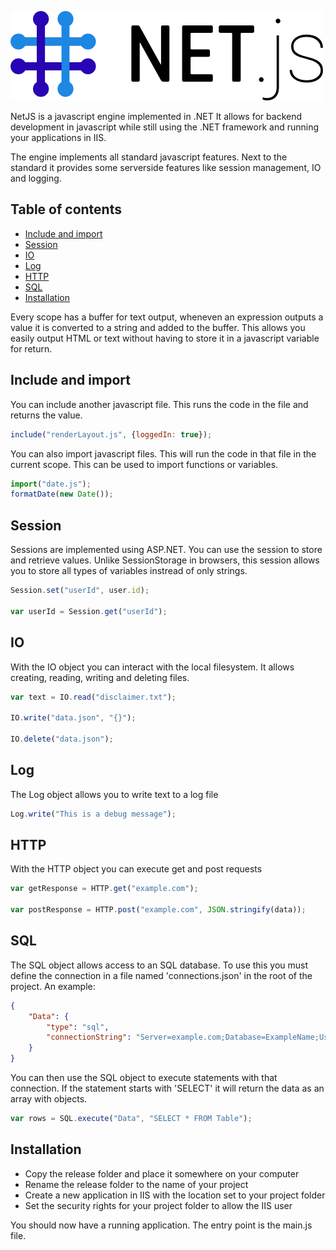 ![NetJS](images/logo.png?raw=true "Title")

NetJS is a javascript engine implemented in .NET
It allows for backend development in javascript while still using the .NET framework and running your applications in IIS.

The engine implements all standard javascript features.
Next to the standard it provides some serverside features like session management, IO and logging.

## Table of contents

* [Include and import](#include-import)
* [Session](#session)
* [IO](#io)
* [Log](#log)
* [HTTP](#http)
* [SQL](#sql)
* [Installation](#installation)

Every scope has a buffer for text output, wheneven an expression outputs a value it is converted to a string and added to the buffer.
This allows you easily output HTML or text without having to store it in a javascript variable for return.

<a name="include-import"/>

## Include and import
You can include another javascript file. This runs the code in the file and returns the value.

```javascript
include("renderLayout.js", {loggedIn: true});
```

You can also import javascript files. This will run the code in that file in the current scope.
This can be used to import functions or variables.

```javascript
import("date.js");
formatDate(new Date());
```

<a name="session"/>

## Session
Sessions are implemented using ASP.NET. You can use the session to store and retrieve values.
Unlike SessionStorage in browsers, this session allows you to store all types of variables instread of only strings.

```javascript
Session.set("userId", user.id);

var userId = Session.get("userId");
```

<a name="io"/>

## IO
With the IO object you can interact with the local filesystem. It allows creating, reading, writing and deleting files.

```javascript
var text = IO.read("disclaimer.txt");

IO.write("data.json", "{}");

IO.delete("data.json");
```

<a name="log"/>

## Log
The Log object allows you to write text to a log file

```javascript
Log.write("This is a debug message");
```

<a name="http"/>

## HTTP
With the HTTP object you can execute get and post requests

```javascript
var getResponse = HTTP.get("example.com");

var postResponse = HTTP.post("example.com", JSON.stringify(data));
```

<a name="sql"/>

## SQL
The SQL object allows access to an SQL database. To use this you must define the connection in a file named 'connections.json' in the root of the project. An example:

```json
{
	"Data": {
		"type": "sql",
		"connectionString": "Server=example.com;Database=ExampleName;User Id=sa;Password=test"
	}
}
```

You can then use the SQL object to execute statements with that connection. If the statement starts with 'SELECT' it will return the data as an array with objects.

```javascript
var rows = SQL.execute("Data", "SELECT * FROM Table");
```

<a name="installation"/>

## Installation
- Copy the release folder and place it somewhere on your computer
- Rename the release folder to the name of your project
- Create a new application in IIS with the location set to your project folder
- Set the security rights for your project folder to allow the IIS user

You should now have a running application. The entry point is the main.js file.
